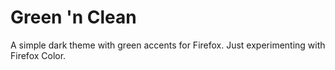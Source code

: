 # Green 'n Clean
A simple dark theme with green accents for Firefox. Just experimenting with Firefox Color.
